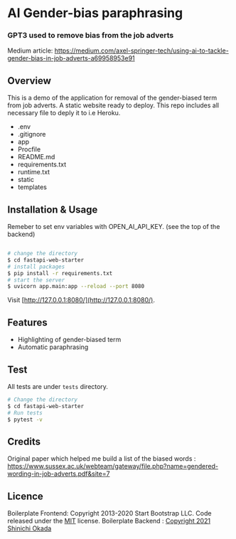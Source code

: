 # AI Gender-bias paraphrasing
### GPT3 used to remove bias from the job adverts

Medium article: https://medium.com/axel-springer-tech/using-ai-to-tackle-gender-bias-in-job-adverts-a69958953e91


## Overview

This is a demo of the application for removal of the gender-biased term from job adverts.
A static website ready to deploy.
This repo includes all necessary file to deply it to i.e Heroku. 

- .env
- .gitignore
- app
- Procfile
- README.md
- requirements.txt
- runtime.txt
- static
- templates



## Installation & Usage

Remeber to set env variables with OPEN_AI_API_KEY. (see the top of the backend)
```bash

# change the directory
$ cd fastapi-web-starter
# install packages
$ pip install -r requirements.txt
# start the server
$ uvicorn app.main:app --reload --port 8080
```

Visit [http://127.0.0.1:8080/](http://127.0.0.1:8080/).

## Features

- Highlighting of gender-biased term 
- Automatic paraphrasing 

## Test

All tests are under `tests` directory.

```bash
# Change the directory
$ cd fastapi-web-starter
# Run tests
$ pytest -v
```
## Credits
Original paper which helped me build a list of the biased words : https://www.sussex.ac.uk/webteam/gateway/file.php?name=gendered-wording-in-job-adverts.pdf&site=7

## Licence
Boilerplate Frontend: Copyright 2013-2020 Start Bootstrap LLC. Code released under the [MIT](https://github.com/StartBootstrap/startbootstrap-resume/blob/gh-pages/LICENSE) license.
Boilerplate Backend : [Copyright 2021 Shinichi Okada](https://levelup.gitconnected.com/building-a-website-starter-with-fastapi-92d077092864)
